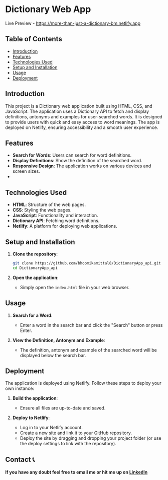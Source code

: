 # Dictionary Web App

Live Preview - https://more-than-just-a-dictionary-bm.netlify.app

## Table of Contents
- [Introduction](#introduction)
- [Features](#features)
- [Technologies Used](#technologies-used)
- [Setup and Installation](#setup-and-installation)
- [Usage](#usage)
- [Deployment](#deployment)

## Introduction
This project is a Dictionary web application built using HTML, CSS, and JavaScript. The application uses a Dictionary API to fetch and display definitions, antonyms and examples for user-searched words. It is designed to provide users with quick and easy access to word meanings. The app is deployed on Netlify, ensuring accessibility and a smooth user experience.

## Features
- **Search for Words**: Users can search for word definitions.
- **Display Definitions**: Show the definition of the searched word.
- **Responsive Design**: The application works on various devices and screen sizes.
- 
## Technologies Used
- **HTML**: Structure of the web pages.
- **CSS**: Styling the web pages.
- **JavaScript**: Functionality and interaction.
- **Dictionary API**: Fetching word definitions.
- **Netlify**: A platform for deploying web applications.

## Setup and Installation
1. **Clone the repository**:
   ```bash
   git clone https://github.com/bhoomikamittal8/DictionaryApp_api.git
   cd DictionaryApp_api
   ```

2. **Open the application**:
   - Simply open the `index.html` file in your web browser.

## Usage
1. **Search for a Word**:
   - Enter a word in the search bar and click the "Search" button or press Enter.
   
2. **View the Definition, Antonym and Example**:
   - The definition, antonym and example of the searched word will be displayed below the search bar.


## Deployment
The application is deployed using Netlify. Follow these steps to deploy your own instance:
1. **Build the application**:
   - Ensure all files are up-to-date and saved.
   
2. **Deploy to Netlify**:
   - Log in to your Netlify account.
   - Create a new site and link it to your GitHub repository.
   - Deploy the site by dragging and dropping your project folder (or use the deploy settings to link with the repository).

## Contact 📞

#### If you have any doubt feel free to email me or hit me up on [LinkedIn](https://www.linkedin.com/in/bhoomikamittal48/)
